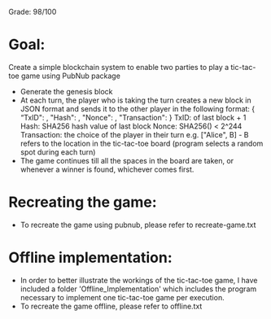 Grade: 98/100

# Goal:
Create a simple blockchain system to enable two parties to play a tic-tac-toe game using PubNub package

- Generate the genesis block
- At each turn, the player who is taking the turn creates a new block in JSON format and sends it to the other player in the following format:
    {
        “TxID": <TxID>,
        "Hash": <Hash>,
        "Nonce": <Nonce>,
        "Transaction": <Transaction>
    }
    TxID: <TxID> of last block + 1
    Hash: SHA256 hash value of last block
    Nonce: SHA256(<current block>) < 2^244
    Transaction: the choice of the player in their turn e.g. ["Alice", B] - B refers to the location in the tic-tac-toe board (program selects a random spot during each turn)
- The game continues till all the spaces in the board are taken, or whenever a winner is found, whichever comes first.

# Recreating the game:
- To recreate the game using pubnub, please refer to recreate-game.txt


# Offline implementation:
- In order to better illustrate the workings of the tic-tac-toe game, I have included a folder 'Offline_Implementation' which includes the program necessary to implement one tic-tac-toe game per execution.
- To recreate the game offline, please refer to offline.txt